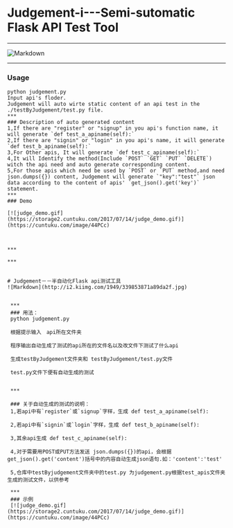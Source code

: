 # Judgement-i---Semi-sutomatic Flask API Test Tool
***
![Markdown](http://i2.kiimg.com/1949/339853871a89da2f.jpg)
***
### Usage
    python judgement.py
    Input api's floder.
    Judgement will auto wirte static content of an api test in the ./testByJudgement/test.py file.
    ***
    ### Description of auto generated content
    1,If there are "register" or "signup" in you api's function name, it will generate `def test_a_apiname(self):`
    2,If there are "signin" or "login" in you api's name, it will generate `def test_b_apiname(self):`
    3,For Other apis, It will generate `def test_c_apiname(self):`
    4,It will Identify the method(Include `POST` `GET` `PUT` `DELETE`) witch the api need and auto generate corresponding content.
    5,For those apis which need be used by `POST` or `PUT` method,and need json.dumps({}) content, Judgement will generate `"key":"test"` json data according to the content of apis' `get_json().get('key')` statement.
    ***
    ### Demo

    [![judge_demo.gif](https://storage2.cuntuku.com/2017/07/14/judge_demo.gif)](https://cuntuku.com/image/44PCc)



    ***

    ***


    # Judgement－－半自动化Flask api测试工具
    ![Markdown](http://i2.kiimg.com/1949/339853871a89da2f.jpg)
     

     ***
     ### 用法：
     python judgement.py

     根据提示输入　api所在文件夹

     程序输出自动生成了测试的api所在的文件名以及改文件下测试了什么api

     生成testByJudgement文件夹和 testByJudgement/test.py文件

     test.py文件下便有自动生成的测试


     ***

     ### 关于自动生成的测试的说明：
     1,若api中有`register`或`signup`字样，生成 def test_a_apiname(self):

     2,若api中有`signin`或`login`字样，生成 def test_b_apiname(self):

     3,其余api生成 def test_c_apiname(self):

     4,对于需要用POST或PUT方法发送 json.dumps({})的api，会根据get_json().get('content')括号中的内容自动生成json语句.如：'content':'test'

     5,仓库中testByjudgement文件夹中的test.py 为judgement.py根据test_apis文件夹生成的测试文件，以供参考

     ***
     ### 示例
     [![judge_demo.gif](https://storage2.cuntuku.com/2017/07/14/judge_demo.gif)](https://cuntuku.com/image/44PCc)

